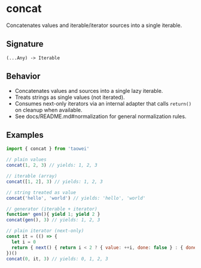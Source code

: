 # concat

Concatenates values and iterable/iterator sources into a single iterable.

## Signature
`(...Any) -> Iterable`

## Behavior
- Concatenates values and sources into a single lazy iterable.
- Treats strings as single values (not iterated).
- Consumes next-only iterators via an internal adapter that calls `return()` on cleanup when available.
- See docs/README.md#normalization for general normalization rules.

## Examples
```javascript
import { concat } from 'taowei'

// plain values
concat(1, 2, 3) // yields: 1, 2, 3

// iterable (array)
concat([1, 2], 3) // yields: 1, 2, 3

// string treated as value
concat('hello', 'world') // yields: 'hello', 'world'

// generator (iterable + iterator)
function* gen(){ yield 1; yield 2 }
concat(gen(), 3) // yields: 1, 2, 3

// plain iterator (next-only)
const it = (() => {
  let i = 0
  return { next() { return i < 2 ? { value: ++i, done: false } : { done: true } } }
})()
concat(0, it, 3) // yields: 0, 1, 2, 3
```
